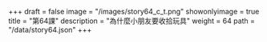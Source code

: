 +++
draft = false 
image = "/images/story64_c_t.png" 
showonlyimage = true 
title = "第64課" 
description = "為什麼小朋友要收拾玩具" 
weight = 64 
path = "/data/story64.json" 
+++
